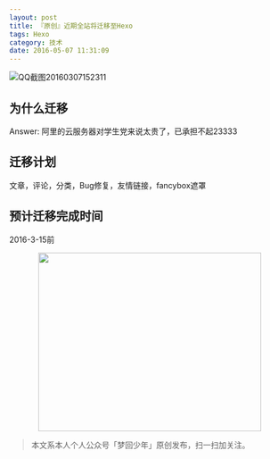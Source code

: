 ```yaml
---
layout: post
title: 『原创』近期全站将迁移至Hexo
tags: Hexo
category: 技术
date: 2016-05-07 11:31:09
---
```


![QQ截图20160307152311](http://7xlkoc.com1.z0.glb.clouddn.com/wp-content/uploads/2016/03/2016030707241038.jpg)

## 为什么迁移

Answer: 阿里的云服务器对学生党来说太贵了，已承担不起23333

## 迁移计划

文章，评论，分类，Bug修复，友情链接，fancybox遮罩

## 预计迁移完成时间

2016-3-15前

<div align="center">
<img src="http://rann.cc/assets/img/qrcode-logo.png" width="400" height="320" />
</div>

> 本文系本人个人公众号「梦回少年」原创发布，扫一扫加关注。